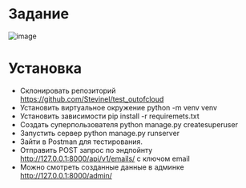 # Задание
![image](https://user-images.githubusercontent.com/72396348/137326383-b395fc8e-d8f2-4de0-9721-5e607729377a.png)

# Установка
- Склонировать репозиторий https://github.com/Stevinel/test_outofcloud
- Установить виртуальное окружение python -m venv venv
- Установить зависимости pip install -r requiremets.txt
- Создать суперпользователя python manage.py createsuperuser
- Запустить сервер python manage.py runserver
- Зайти в Postman для тестирования.
- Отправить POST запрос по эндпойнту http://127.0.0.1:8000/api/v1/emails/ с ключом email
- Можно смотреть созданные данные в админке http://127.0.0.1:8000/admin/
